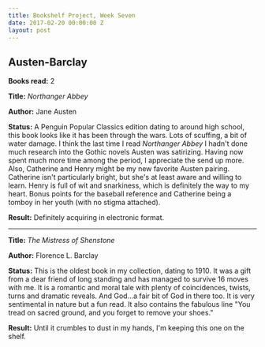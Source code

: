 ```yaml
---
title: Bookshelf Project, Week Seven
date: 2017-02-20 00:00:00 Z
layout: post
---
```


## Austen-Barclay

**Books read:** 2

**Title:** _Northanger Abbey_

**Author:** Jane Austen

**Status:** A Penguin Popular Classics edition dating to around high school, this book looks like it has been through the wars. Lots of scuffing, a bit of water damage. I think the last time I read _Northanger Abbey_ I hadn't done much research into the Gothic novels Austen was satirizing. Having now spent much more time among the period, I appreciate the send up more. Also, Catherine and Henry might be my new favorite Austen pairing. Catherine isn't particularly bright, but she's at least aware and willing to learn. Henry is full of wit and snarkiness, which is definitely the way to my heart. Bonus points for the baseball reference and Catherine being a tomboy in her youth (with no stigma attached).

**Result:** Definitely acquiring in electronic format.

---
**Title:** _The Mistress of Shenstone_

**Author:** Florence L. Barclay

**Status:** This is the oldest book in my collection, dating to 1910. It was a gift from a dear friend of long standing and has managed to survive 16 moves with me. It is a romantic and moral tale with plenty of coincidences, twists, turns and dramatic reveals. And God...a fair bit of God in there too. It is very sentimental in nature but a fun read. It also contains the fabulous line "You tread on sacred ground, and you forget to remove your shoes."

**Result:** Until it crumbles to dust in my hands, I'm keeping this one on the shelf.
